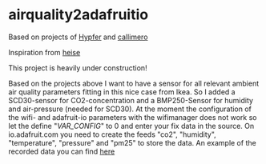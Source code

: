 # airquality2adafruitio

Based on projects of [Hypfer](https://github.com/Hypfer/esp8266-vindriktning-particle-sensor) and
[callimero](https://github.com/callimero/vindriktning2adafruitio)

Inspiration from [heise](https://www.heise.de/ratgeber/Ikea-Feinstaubsensor-Vindriktning-zum-IoT-Device-aufbohren-6164149.html)

This project is heavily under construction! 

Based on the projects above I want to have a sensor for all relevant ambient air quality parameters fitting in this nice case from Ikea.
So I added a SCD30-sensor for CO2-concentration and a BMP250-Sensor for humidity and air-pressure (needed for SCD30).
At the moment the configuration of the wifi- and adafruit-io parameters with the wifimanager does not work so let the define "_VAR_CONFIG_" to 0 and enter your fix data in the source.
On io.adafruit.com you need to create the feeds "co2", "humidity", "temperature", "pressure" and "pm25" to store the data. 
An example of the recorded data you can find [here](https://io.adafruit.com/SnowHead/dashboards/vindriktning-plus)